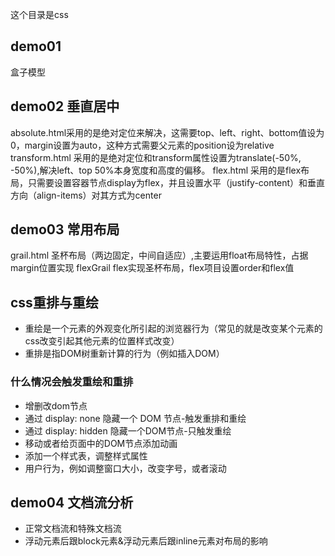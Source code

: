这个目录是css

## demo01
盒子模型

## demo02 垂直居中
absolute.html采用的是绝对定位来解决，这需要top、left、right、bottom值设为0，margin设置为auto，这种方式需要父元素的position设为relative
transform.html 采用的是绝对定位和transform属性设置为translate(-50%, -50%),解决left、top 50%本身宽度和高度的偏移。
flex.html 采用的是flex布局，只需要设置容器节点display为flex，并且设置水平（justify-content）和垂直方向（align-items）对其方式为center

## demo03 常用布局
grail.html 圣杯布局（两边固定，中间自适应）,主要运用float布局特性，占据margin位置实现
flexGrail flex实现圣杯布局，flex项目设置order和flex值

## css重排与重绘
- 重绘是一个元素的外观变化所引起的浏览器行为（常见的就是改变某个元素的css改变引起其他元素的位置样式改变）
- 重排是指DOM树重新计算的行为（例如插入DOM）

### 什么情况会触发重绘和重排
- 增删改dom节点
- 通过 display: none 隐藏一个 DOM 节点-触发重排和重绘
- 通过 display: hidden 隐藏一个DOM节点-只触发重绘
- 移动或者给页面中的DOM节点添加动画
- 添加一个样式表，调整样式属性
- 用户行为，例如调整窗口大小，改变字号，或者滚动

## demo04 文档流分析
- 正常文档流和特殊文档流
- 浮动元素后跟block元素&浮动元素后跟inline元素对布局的影响
